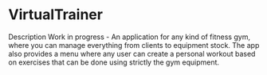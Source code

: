 # VirtualTrainer
Description
Work in progress - An application for any kind of fitness gym, where you can manage everything from clients to equipment stock. The app also provides a menu where any user can create a personal workout based on exercises that can be done using strictly the gym equipment.
